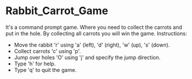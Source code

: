 # Rabbit_Carrot_Game
It's a command prompt game. Where you need to collect the carrots and put in the hole. By collecting all carrots you will win the game.
Instructions:
  - Move the rabbit 'r' using 'a' (left), 'd' (right), 'w' (up), 's' (down).
  - Collect carrots 'c' using 'p'.
  - Jump over holes 'O' using 'j' and specify the jump direction.
  - Type 'h' for help.
  - Type 'q' to quit the game.
